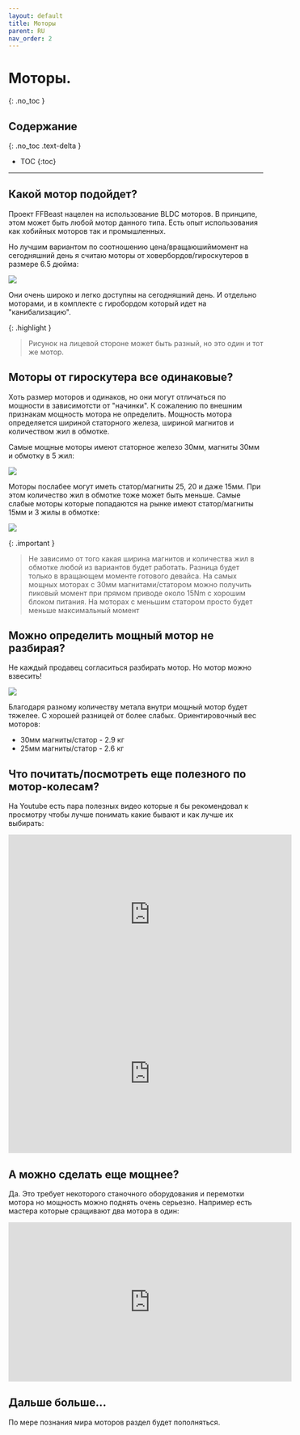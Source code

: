 ```yaml
---
layout: default
title: Моторы
parent: RU
nav_order: 2
---
```


# Моторы.
{: .no_toc }

## Содержание
{: .no_toc .text-delta }

- TOC
{:toc}

---

## Какой мотор подойдет?

Проект FFBeast нацелен на использование BLDC моторов. В принципе, этом может быть любой мотор данного типа. 
Есть опыт использования как хобийных моторов так и промышленных.

Но лучшим вариантом по соотношению цена/вращаюшиймомент на сегодняшний день я считаю моторы от ховербордов/гироскутеров 
в размере 6.5 дюйма:

<img src="../../assets/images/motor65.jpg">

Они очень широко и легко доступны на сегодняшний день. И отдельно моторами, и в комплекте с гиробордом который идет 
на "канибализацию".

{: .highlight }
>Рисунок на лицевой стороне может быть разный, но это один и тот же мотор.

## Моторы от гироскутера все одинаковые?

Хоть размер моторов и одинаков, но они могут отличаться по мощности в зависимотсти от "начинки". К сожалению по внешним 
признакам мощность мотора не определить. Мощность мотора определяется шириной статорного железа, шириной магнитов и 
количеством жил в обмотке. 

Самые мощные моторы имеют статорное железо 30мм, магниты 30мм и обмотку в 5 жил:

<img src="../../assets/images/big_stator.jpg">

Моторы послабее могут иметь статор/магниты 25, 20 и даже 15мм. При этом количество жил в обмотке тоже может быть меньше.
Самые слабые моторы которые попадаются на рынке имеют статор/магниты 15мм и 3 жилы в обмотке:

<img src="../../assets/images/small_stator.jpg">

{: .important }
>Не зависимо от того какая ширина магнитов и количества жил в обмотке любой из вариантов будет работать. Разница будет 
> только в вращающем моменте готового девайса. На самых мощных моторах с 30мм магнитами/статором можно получить пиковый 
> момент при прямом приводе около 15Nm c хорошим блоком питания. На моторах с меньшим статором просто будет меньше 
> максимальный момент


## Можно определить мощный мотор не разбирая?

Не каждый продавец согласиться разбирать мотор. Но мотор можно взвесить!

<img src="../../assets/images/on_scales.jpg">

Благодаря разному количеству метала внутри мощный мотор будет тяжелее. С хорошей разницей от более слабых.
Ориентировочный вес моторов:
- 30мм магниты/статор - 2.9 кг
- 25мм магниты/статор - 2.6 кг

## Что почитать/посмотреть еще полезного по мотор-колесам?

На Youtube есть пара полезных видео которые я бы рекомендовал к просмотру чтобы лучше понимать какие бывают и как лучше 
их выбирать: 

<iframe width="560" height="315" src="https://www.youtube.com/embed/02ldNJIN2iU" title="YouTube video player" frameborder="0" allow="accelerometer; autoplay; clipboard-write; encrypted-media; gyroscope; picture-in-picture; web-share" allowfullscreen></iframe>
<iframe width="560" height="315" src="https://www.youtube.com/embed/6AjZ1AIJLNs" title="YouTube video player" frameborder="0" allow="accelerometer; autoplay; clipboard-write; encrypted-media; gyroscope; picture-in-picture; web-share" allowfullscreen></iframe>

## А можно сделать еще мощнее?

Да. Это требует некоторого станочного оборудования и перемотки мотора но мощность можно поднять очень серьезно. 
Например есть мастера которые сращивают два мотора в один:

<iframe width="560" height="315" src="https://www.youtube.com/embed/3dgiZQzNLKY" title="YouTube video player" frameborder="0" allow="accelerometer; autoplay; clipboard-write; encrypted-media; gyroscope; picture-in-picture; web-share" allowfullscreen></iframe>

## Дальше больше...

По мере познания мира моторов раздел будет пополняться. 